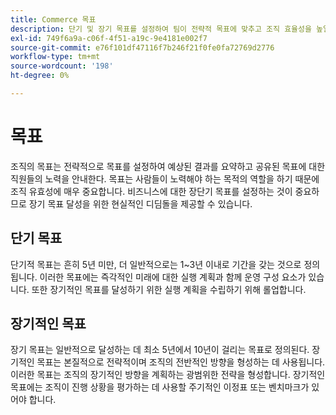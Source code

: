 ```yaml
---
title: Commerce 목표
description: 단기 및 장기 목표를 설정하여 팀이 전략적 목표에 맞추고 조직 효율성을 높일 수 있도록 지원합니다.
exl-id: 749f6a9a-c06f-4f51-a19c-9e4181e002f7
source-git-commit: e76f101df47116f7b246f21f0fe0fa72769d2776
workflow-type: tm+mt
source-wordcount: '198'
ht-degree: 0%

---
```


# 목표

조직의 목표는 전략적으로 목표를 설정하여 예상된 결과를 요약하고 공유된 목표에 대한 직원들의 노력을 안내한다. 목표는 사람들이 노력해야 하는 목적의 역할을 하기 때문에 조직 유효성에 매우 중요합니다. 비즈니스에 대한 장단기 목표를 설정하는 것이 중요하므로 장기 목표 달성을 위한 현실적인 디딤돌을 제공할 수 있습니다.

## 단기 목표

단기적 목표는 흔히 5년 미만, 더 일반적으로는 1~3년 이내로 기간을 갖는 것으로 정의됩니다. 이러한 목표에는 즉각적인 미래에 대한 실행 계획과 함께 운영 구성 요소가 있습니다. 또한 장기적인 목표를 달성하기 위한 실행 계획을 수립하기 위해 롤업합니다.

## 장기적인 목표

장기 목표는 일반적으로 달성하는 데 최소 5년에서 10년이 걸리는 목표로 정의된다. 장기적인 목표는 본질적으로 전략적이며 조직의 전반적인 방향을 형성하는 데 사용됩니다. 이러한 목표는 조직의 장기적인 방향을 계획하는 광범위한 전략을 형성합니다. 장기적인 목표에는 조직이 진행 상황을 평가하는 데 사용할 주기적인 이정표 또는 벤치마크가 있어야 합니다.
